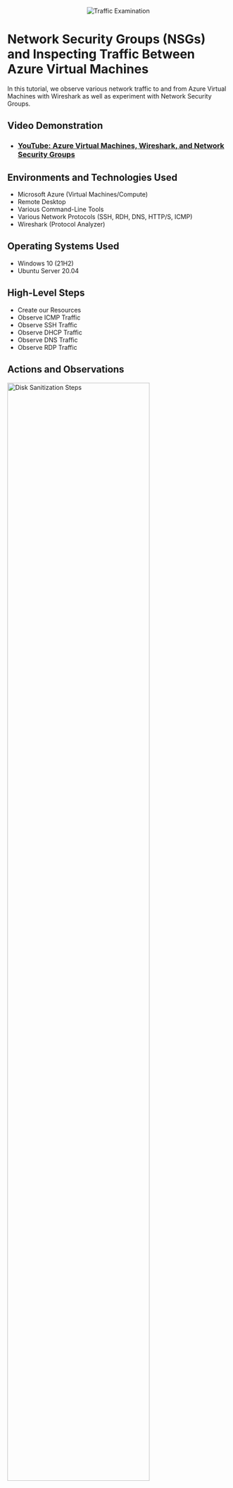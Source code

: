 <p align="center">
<img src="https://i.imgur.com/Ua7udoS.png" alt="Traffic Examination"/>
</p>

<h1>Network Security Groups (NSGs) and Inspecting Traffic Between Azure Virtual Machines</h1>
In this tutorial, we observe various network traffic to and from Azure Virtual Machines with Wireshark as well as experiment with Network Security Groups. <br />


<h2>Video Demonstration</h2>

- ### [YouTube: Azure Virtual Machines, Wireshark, and Network Security Groups](https://www.youtube.com/results?search_query=Azure+Virtual+Machines%2C+Wireshark%2C+and+Network+Security+Groups)

<h2>Environments and Technologies Used</h2>

- Microsoft Azure (Virtual Machines/Compute)
- Remote Desktop
- Various Command-Line Tools
- Various Network Protocols (SSH, RDH, DNS, HTTP/S, ICMP)
- Wireshark (Protocol Analyzer)

<h2>Operating Systems Used </h2>

- Windows 10 (21H2)
- Ubuntu Server 20.04

<h2>High-Level Steps</h2>

- Create our Resources
- Observe ICMP Traffic
- Observe SSH Traffic
- Observe DHCP Traffic
- Observe DNS Traffic
- Observe RDP Traffic


<h2>Actions and Observations</h2>

<p>
<img src="https://i.imgur.com/VWDNQOw.png" height="80%" width="80%" alt="Disk Sanitization Steps"/>
</p>
<p>
Part 1 (Create our Resources)
- Create a Resource Group
- Create a Windows 10 Virtual Machine (VM)
- While creating the VM, select the previously created Resource Group
- While creating the VM, allow it to create a new Virtual Network (Vnet) and Subnet
- Create a Linux (Ubuntu) VM
- While create the VM, select the previously created Resource Group and Vnet
- Observe Your Virtual Network within Network Watcher

</p>
<br />

<p>
<img src="https://i.imgur.com/vnTVkVs.png" height="80%" width="80%" alt="Disk Sanitization Steps"/>
</p>
<p>
- Part 2 (Observe ICMP Traffic)
- Use Remote Desktop to connect to your Windows 10 Virtual Machine
- Within your Windows 10 Virtual Machine, Install Wireshark
- Open Wireshark and filter for ICMP traffic only
- Retrieve the private IP address of the Ubuntu VM and attempt to ping it from within the Windows 10 VM
- Observe ping requests and replies within WireShark
- From The Windows 10 VM, open command line or PowerShell and attempt to ping a public website (such as www.google.com) and observe the traffic in WireShark
- Initiate a perpetual/non-stop ping from your Windows 10 VM to your Ubuntu VM
- Open the Network Security Group your Ubuntu VM is using and disable incoming (inbound) ICMP traffic
- Back in the Windows 10 VM, observe the ICMP traffic in WireShark and the command line Ping activity
- Re-enable ICMP traffic for the Network Security Group your Ubuntu VM is using
- Back in the Windows 10 VM, observe the ICMP traffic in WireShark and the command line Ping activity (should start working)
- Stop the ping activity

</p>
<br />

<p>
<img src="https://i.imgur.com/hvHyWua.png" height="80%" width="80%" alt="Disk Sanitization Steps"/>
</p>
<p>
 Part 2 (Observe SSH Traffic)
- Back in Wireshark, filter for SSH traffic only
- From your Windows 10 VM, “SSH into” your Ubuntu Virtual Machine (via its private IP address)
- Type commands (username, pwd, etc) into the linux SSH connection and observe SSH traffic spam in WireShark
- Exit the SSH connection by typing ‘exit’ and pressing [Enter]

</p>
<br />
<p>
<img src="https://i.imgur.com/DV8Wpkf.png" height="80%" width="80%" alt="Disk Sanitization Steps"/>
</p>
<p>
Part 2 (Observe DHCP Traffic)
- Back in Wireshark, filter for DHCP traffic only
- From your Windows 10 VM, attempt to issue your VM a new IP address from the command line (ipconfig /renew)
- Observe the DHCP traffic appearing in WireShark

</p>
<br />
<p>
<img src="https://i.imgur.com/V5BS07S.png" height="80%" width="80%" alt="Disk Sanitization Steps"/>
</p>
<p>
Part 2 (Observe DNS Traffic)
- Back in Wireshark, filter for DNS traffic only
- From your Windows 10 VM within a command line, use nslookup to see what google.com and disney.com’s IP addresses are
- Observe the DNS traffic being show in WireShark

</p>
<br />
<p>
<img src="https://i.imgur.com/UHg6x6c.png" height="80%" width="80%" alt="Disk Sanitization Steps"/>
</p>
<p>
Part 2 (Observe RDP Traffic)
- Back in Wireshark, filter for RDP traffic only (tcp.port == 3389)
- Oserve the immediate non-stop spam of traffic? Why do you think it’s non-stop spamming vs only showing traffic when you do an activity?
- Answer: because the RDP (protocol) is constantly showing you a live stream from one computer to another, therefor traffic is always being transmitted

</p>

